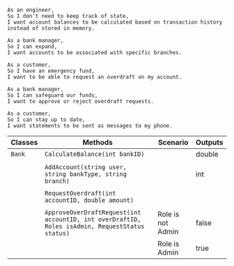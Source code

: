 ```
As an engineer,
So I don't need to keep track of state,
I want account balances to be calculated based on transaction history instead of stored in memory.

As a bank manager,
So I can expand,
I want accounts to be associated with specific branches.

As a customer,
So I have an emergency fund,
I want to be able to request an overdraft on my account.

As a bank manager,
So I can safeguard our funds,
I want to approve or reject overdraft requests.

As a customer,
So I can stay up to date,
I want statements to be sent as messages to my phone.
```



| Classes         | Methods																								| Scenario								| Outputs					|
|-----------------|-----------------------------------------------------------------------------------------------------|---------------------------------------|---------------------------|
| `Bank`		  | `CalculateBalance(int bankID)`																		|										| double					|
|				  |																										|										|							|
|				  |	`AddAccount(string user, string bankType, string branch)`											|										| int						|
| 				  |																										|										|							|
|			      | `RequestOverdraft(int accountID, double amount)`													|										|							|
| 				  |																										|										|							|
|			      | `ApproveOverDraftRequest(int accountID, int overDraftID, Roles isAdmin, RequestStatus status)`		| Role is not Admin 					| false						|
| 				  |																										| Role is Admin							| true						|
